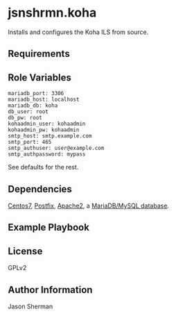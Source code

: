 jsnshrmn.koha
=========

Installs and configures the Koha ILS from source.

Requirements
------------


Role Variables
--------------

```
mariadb_port: 3306
mariadb_host: localhost
mariadb_db: koha
db_user: root
db_pw: root
kohaadmin_user: kohaadmin
kohaadmin_pw: kohaadmin
smtp_host: smtp.example.com
smtp_port: 465
smtp_authuser: user@example.com
smtp_authpassword: mypass
```

See defaults for the rest.

Dependencies
------------

[Centos7](https://github.com/OULibraries/ansible-role-centos7), [Postfix](https://github.com/OULibraries/ansible-role-postfix-mta), [Apache2](https://github.com/USAO/ansible-role-apache2), a [MariaDB/MySQL database](https://github.com/USAO/ansible-role-mariadb).

Example Playbook
----------------


License
-------

GPLv2

Author Information
------------------

Jason Sherman

